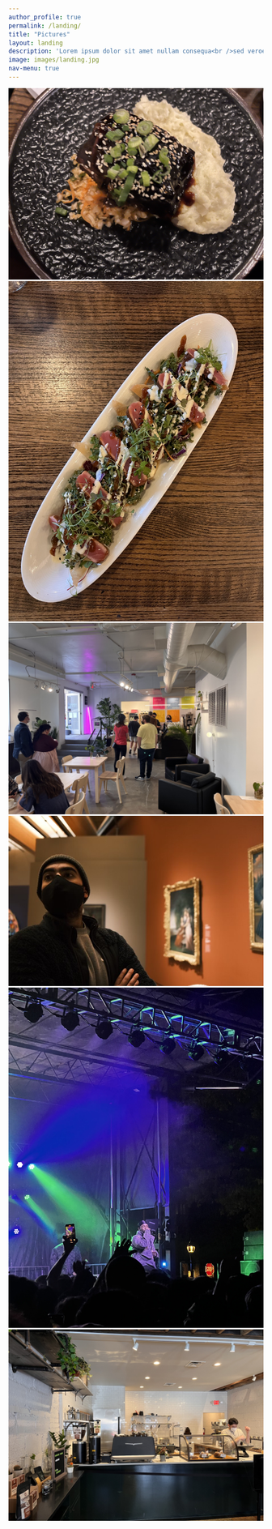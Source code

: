 ```yaml
---
author_profile: true
permalink: /landing/
title: "Pictures"
layout: landing
description: 'Lorem ipsum dolor sit amet nullam consequa<br />sed veroeros. tempus adipiscing nulla.'
image: images/landing.jpg
nav-menu: true
---
```

![](/images/IMG_2355.jpg)
![](/images/IMG_2359.jpg)
![](/images/IMG_2247.jpg)
![](/images/IMG_1785.jpeg)
![](/images/IMG_9849.jpg)
![](/images/perennial.jpg)

